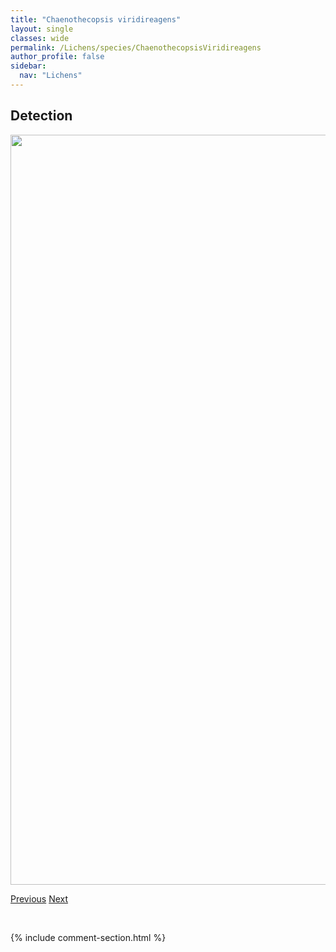 ```yaml
---
title: "Chaenothecopsis viridireagens"
layout: single
classes: wide
permalink: /Lichens/species/ChaenothecopsisViridireagens
author_profile: false
sidebar:
  nav: "Lichens"
---
```


<h2>Detection</h2>

<a href="https://drive.google.com/uc?export=view&id=1h1vQ42oj7OnQceDdPkVY1sU1O-31heTC">
<img src="https://drive.google.com/uc?export=view&id=1h1vQ42oj7OnQceDdPkVY1sU1O-31heTC" height = "1200" width = "800">
</a>


<a href="/DevelopmentWebsite/Lichens/species/ChaenothecopsisViridialba" class="pagination--pager" title="Chaenothecopsis viridialba">Previous</a> <a href="/DevelopmentWebsite/Lichens/species/CircinariaHispida" class="pagination--pager" title="Circinaria hispida">Next</a>

<p>&nbsp;</p>

{% include comment-section.html %}
